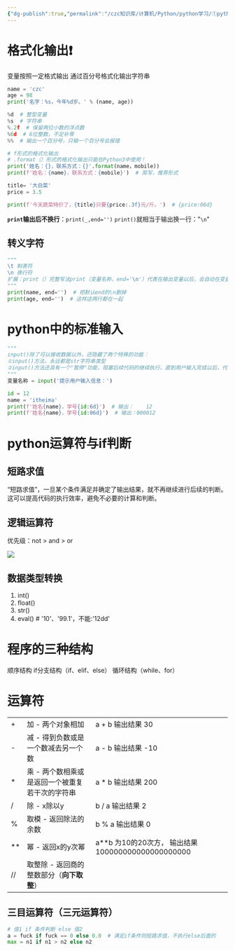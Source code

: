 ```yaml
---
{"dg-publish":true,"permalink":"/czc知识库/计算机/Python/python学习/①python基础/002-输入输出运算符等/","dgPassFrontmatter":true,"created":"2024-10-15T22:23:19.607+08:00","updated":"2024-12-08T12:39:45.252+08:00"}
---
```





# 格式化输出❗
变量按照一定格式输出
通过百分号格式化输出字符串
```python
name = 'czc'
age = 98
print('名字：%s，今年%d岁。' % (name, age))
```

```python
%d  # 整型变量
%s  # 字符串
%.2f  # 保留两位小数的浮点数
%6d  # 6位整数，不足补零
%%  # 输出一个百分号，只输一个百分号会报错
```


```python
# f形式的格式化输出
# .format（）形式的格式化输出只能在Python3中使用！
print('姓名：{}，联系方式：{}'.format(name，mobile))
print(f'姓名：{name}，联系方式：{mobile}')  # 简写，推荐形式

title= '大白菜'
price = 3.5

print(f'今天蔬菜特价了，{title}只要{price:.3f}元/斤。')  # {price:06d}
```

**`print`输出后不换行**：`print(_,end='')`
`print()`就相当于输出换一行："`\n`"
## 转义字符
```python
"""
\t 制表符
\n 换行符
扩展：print（）完整写法print（变量名称，end='\n'）代表在输出变量以后，会自动在变量的后面追加一个\n
"""
print(name, end='')  # 把默认end的\n删掉
print(age, end='')  # 这样这两行都在一起
```

# python中的标准输入

```python
"""
input()除了可以接收数据以外，还隐藏了两个特殊的功能：
①input()方法，永远都是str字符串类型
②input()方法还具有一个"暂停"功能，阻塞后续代码的继续执行，直到用户输入完成以后，代码才可以继续向下执行
"""
变量名称 = input('提示用户输入信息：')
```

```python
id = 12
name = 'itheima'
print(f'姓名{name}，学号{id:6d}')  # 输出：    12
print(f'姓名{name}，学号{id:06d}')  # 输出：000012
```
# python运算符与if判断

## 短路求值

“短路求值”，一旦某个条件满足并确定了输出结果，就不再继续进行后续的判断。这可以提高代码的执行效率，避免不必要的计算和判断。

## 逻辑运算符
优先级：not > and > or

![](/img/user/czc知识库/杂七杂八/9-附件/附件/2_image.png)
## 数据类型转换

1. int()
2. float()
3. str()
4. eval()  # '10'、'99.1'，不能:'12dd' 


# 程序的三种结构

顺序结构
if分支结构（if、elif、else）
循环结构（while、for）


# 运算符

|     |                           |                                           |
| --- | ------------------------- | ----------------------------------------- |
| +   | 加 - 两个对象相加                | a + b 输出结果 30                             |
| -   | 减 - 得到负数或是一个数减去另一个数       | a - b 输出结果 -10                            |
| *   | 乘 - 两个数相乘或是返回一个被重复若干次的字符串 | a * b 输出结果 200                            |
| /   | 除 - x除以y                  | b / a 输出结果 2                              |
| %   | 取模 - 返回除法的余数              | b % a 输出结果 0                              |
| **  | 幂 - 返回x的y次幂               | a**b 为10的20次方， 输出结果 100000000000000000000 |
| //  | 取整除 - 返回商的整数部分（**向下取整**）  |                                           |

## 三目运算符（三元运算符）

```python
# 值1 if 条件判断 else 值2
a = fuck if fuck == 0 else 0.0  # 满足if条件则短路求值，不执行else后面的
max = n1 if n1 > n2 else n2
```

